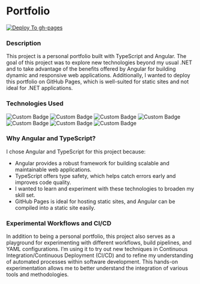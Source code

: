 # Portfolio 
[![Deploy To gh-pages](https://github.com/Carpenteri1/Portfolio/actions/workflows/build_execute_deploy.yml/badge.svg?branch=master)](https://github.com/Carpenteri1/Portfolio/actions/workflows/build_execute_deploy.yml)


### Description

This project is a personal portfolio built with TypeScript and Angular. 
The goal of this project was to explore new technologies beyond my usual 
.NET and to take advantage of the benefits offered by Angular for building dynamic and responsive web applications. 
Additionally, I wanted to deploy this portfolio on GitHub Pages, which is well-suited for static sites and not ideal for .NET applications.

 ### Technologies Used
 ![Custom Badge](https://img.shields.io/badge/TypeScript-blue)
 ![Custom Badge](https://img.shields.io/badge/Angular-red)
 ![Custom Badge](https://img.shields.io/badge/HTML5-orange)
 ![Custom Badge](https://img.shields.io/badge/CSS-Yellow)
 ![Custom Badge](https://img.shields.io/badge/Bootstrap-purple)
 ![Custom Badge](https://img.shields.io/badge/NPM-green)
 ![Custom Badge](https://img.shields.io/badge/Yaml-brown)

### Why Angular and TypeScript?

I chose Angular and TypeScript for this project because:

- Angular provides a robust framework for building scalable and maintainable web applications.
- TypeScript offers type safety, which helps catch errors early and improves code quality.
- I wanted to learn and experiment with these technologies to broaden my skill set.
- GitHub Pages is ideal for hosting static sites, and Angular can be compiled into a static site easily.


### Experimental Workflows and CI/CD

In addition to being a personal portfolio, this project also serves as a playground for experimenting with different workflows, build pipelines, and YAML configurations. I’m using it to try out new techniques in Continuous Integration/Continuous Deployment (CI/CD) and to refine my understanding of automated processes within software development. This hands-on experimentation allows me to better understand the integration of various tools and methodologies.

